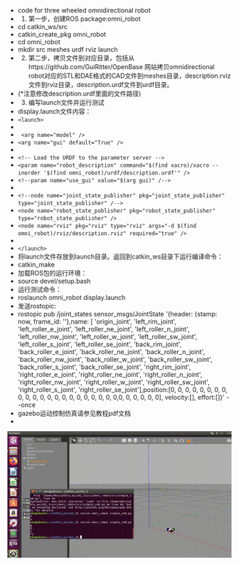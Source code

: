 - code for three wheeled omnidirectional robot
- 1) 第一步，创建ROS package:omni_robot
-    cd catkin_ws/src
-    catkin_create_pkg omni_robot
-    cd omni_robot
-    mkdir src meshes urdf rviz launch
- 2) 第二步，拷贝文件到对应目录，包括从https://github.com/GuiRitter/OpenBase 网站拷贝omnidirectional robot对应的STL和DAE格式的CAD文件到meshes目录，description.rviz文件到rviz目录，description.urdf文件到urdf目录。
-   (*注意修改description.urdf里面的文件路径)
- 3) 编写launch文件并运行测试
-    display.launch文件内容：
- `<launch>`
-
-  ` <arg name="model" />`
-   `<arg name="gui" default="True" />`
- 
-   `<!-- Load the URDF to the parameter server -->`
-   `<param name="robot_description" command="$(find xacro)/xacro --inorder '$(find omni_robot)/urdf/description.urdf'" />`
-   `<!--param name="use_gui" value="$(arg gui)" /-->`
- 
-   `<!--node name="joint_state_publisher" pkg="joint_state_publisher" type="joint_state_publisher" /-->`
-   `<node name="robot_state_publisher" pkg="robot_state_publisher" type="robot_state_publisher" />`
-   `<node name="rviz" pkg="rviz" type="rviz" args="-d $(find omni_robot)/rviz/description.rviz" required="true" />`
- 
- `</launch>`
-   将launch文件存放到launch目录。返回到catkin_ws目录下运行编译命令：
-   catkin_make
-   加载ROS包的运行环境：
-   source devel/setup.bash
-   运行测试命令：
-   roslaunch omni_robot display.launch
-   发送rostopic:
-   rostopic pub /joint_states sensor_msgs/JointState '{header: {stamp: now, frame_id: ''},name: [ 'origin_joint', 'left_rim_joint', 'left_roller_e_joint', 'left_roller_ne_joint', 'left_roller_n_joint', 'left_roller_nw_joint', 'left_roller_w_joint', 'left_roller_sw_joint', 'left_roller_s_joint', 'left_roller_se_joint', 'back_rim_joint', 'back_roller_e_joint', 'back_roller_ne_joint',  'back_roller_n_joint', 'back_roller_nw_joint', 'back_roller_w_joint', 'back_roller_sw_joint', 'back_roller_s_joint', 'back_roller_se_joint', 'right_rim_joint', 'right_roller_e_joint', 'right_roller_ne_joint', 'right_roller_n_joint', 'right_roller_nw_joint', 'right_roller_w_joint', 'right_roller_sw_joint', 'right_roller_s_joint', 'right_roller_se_joint'],position:[0, 0, 0, 0, 0, 0, 0, 0, 0, 0, 0, 0, 0, 0, 0, 0, 0, 0, 0, 0, 0, 0,0, 0, 0, 0, 0, 0], velocity:[], effort:[]}' --once
-   gazebo运动控制仿真请参见教程pdf文档
-   
![](video/simple_cmd.gif)

